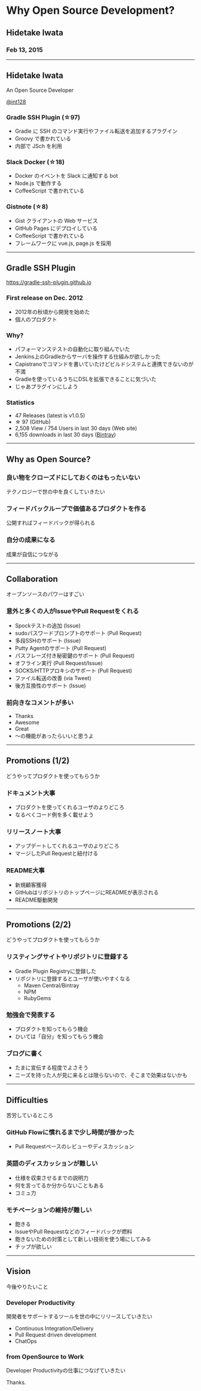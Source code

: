 # Why Open Source Development?
## Hidetake Iwata
### Feb 13, 2015

---
## Hidetake Iwata
An Open Source Developer

[@int128](https://github.com/int128)

### Gradle SSH Plugin (&star;97)
* Gradle に SSH のコマンド実行やファイル転送を追加するプラグイン
* Groovy で書かれている
* 内部で JSch を利用

### Slack Docker (&star;18)
* Docker のイベントを Slack に通知する bot
* Node.js で動作する
* CoffeeScript で書かれている

### Gistnote (&star;8)
* Gist クライアントの Web サービス
* GitHub Pages にデプロイしている
* CoffeeScript で書かれている
* フレームワークに vue.js, page.js を採用

---
## Gradle SSH Plugin

https://gradle-ssh-plugin.github.io

### First release on Dec. 2012
* 2012年の秋頃から開発を始めた
* 個人のプロダクト

### Why?
* パフォーマンステストの自動化に取り組んでいた
* Jenkins上のGradleからサーバを操作する仕組みが欲しかった
* Capistranoでコマンドを書いていたけどビルドシステムと連携できないのが不満
* Gradleを使っているうちにDSLを拡張できることに気づいた
* じゃあプラグインにしよう

### Statistics
* 47 Releases (latest is v1.0.5)
* &star; 97 (GitHub)
* 2,508 View / 754 Users in last 30 days (Web site)
* 6,155 downloads in last 30 days ([Bintray](https://bintray.com/int128/maven/gradle-ssh-plugin/view#statistics))

---
## Why as Open Source?

### 良い物をクローズドにしておくのはもったいない
テクノロジーで世の中を良くしていきたい

### フィードバックループで価値あるプロダクトを作る
公開すればフィードバックが得られる

### 自分の成果になる
成果が自信につながる

---
## Collaboration
オープンソースのパワーはすごい

### 意外と多くの人がIssueやPull Requestをくれる
* Spockテストの追加 (Issue)
* sudoパスワードプロンプトのサポート (Pull Request)
* 多段SSHのサポート (Issue)
* Putty Agentのサポート (Pull Request)
* パスフレーズ付き秘密鍵のサポート (Pull Request)
* オフライン実行 (Pull Request/Issue)
* SOCKS/HTTPプロキシのサポート (Pull Request)
* ファイル転送の改善 (via Tweet)
* 後方互換性のサポート (Issue)

### 前向きなコメントが多い
* Thanks
* Awesome
* Great
* ～の機能があったらいいと思うよ

---
## Promotions (1/2)
どうやってプロダクトを使ってもらうか

### ドキュメント大事
* プロダクトを使ってくれるユーザのよりどころ
* なるべくコード例を多く載せよう

### リリースノート大事
* アップデートしてくれるユーザのよりどころ
* マージしたPull Requestと紐付ける

### README大事
* 新規顧客獲得
* GitHubはリポジトリのトップページにREADMEが表示される
* README駆動開発

---
## Promotions (2/2)
どうやってプロダクトを使ってもらうか

### リスティングサイトやリポジトリに登録する
* Gradle Plugin Registryに登録した
* リポジトリに登録するとユーザが使いやすくなる
  * Maven Central/Bintray
  * NPM
  * RubyGems

### 勉強会で発表する
* プロダクトを知ってもらう機会
* ひいては「自分」を知ってもらう機会

### ブログに書く
* たまに宣伝する程度でよさそう
* ニーズを持った人が見に来るとは限らないので、そこまで効果はないかも

---
## Difficulties
苦労しているところ

### GitHub Flowに慣れるまで少し時間が掛かった
* Pull Requestベースのレビューやディスカッション

### 英語のディスカッションが難しい
* 仕様を収束させるまでの説明力
* 何を言ってるか分からないこともある
* コミュ力

### モチベーションの維持が難しい
* 飽きる
* IssueやPull Requestなどのフィードバックが燃料
* 飽きないための対策として新しい技術を使う場にしてみる
* チップが欲しい

---
## Vision
今後やりたいこと

### Developer Productivity
開発者をサポートするツールを世の中にリリースしていきたい

* Continuous Integration/Delivery
* Pull Request driven development
* ChatOps

### from OpenSource to Work
Developer Productivityの仕事につなげていきたい



Thanks.
